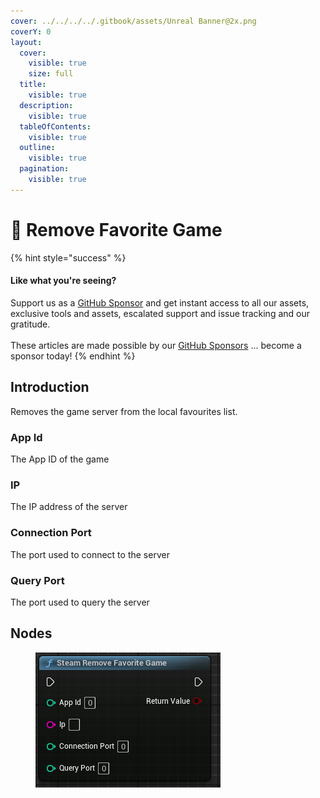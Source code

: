 ```yaml
---
cover: ../../../../.gitbook/assets/Unreal Banner@2x.png
coverY: 0
layout:
  cover:
    visible: true
    size: full
  title:
    visible: true
  description:
    visible: true
  tableOfContents:
    visible: true
  outline:
    visible: true
  pagination:
    visible: true
---
```


# 🔵 Remove Favorite Game

{% hint style="success" %}
#### Like what you're seeing?

Support us as a [GitHub Sponsor](../../../../become-a-sponsor/) and get instant access to all our assets, exclusive tools and assets, escalated support and issue tracking and our gratitude.\
\
These articles are made possible by our [GitHub Sponsors](../../../../become-a-sponsor/) ... become a sponsor today!
{% endhint %}

## Introduction

Removes the game server from the local favourites list.

### App Id

The App ID of the game

### IP

The IP address of the server

### Connection Port

The port used to connect to the server

### Query Port

The port used to query the server

## Nodes

<figure><img src="../../../../.gitbook/assets/image (91).png" alt=""><figcaption></figcaption></figure>
